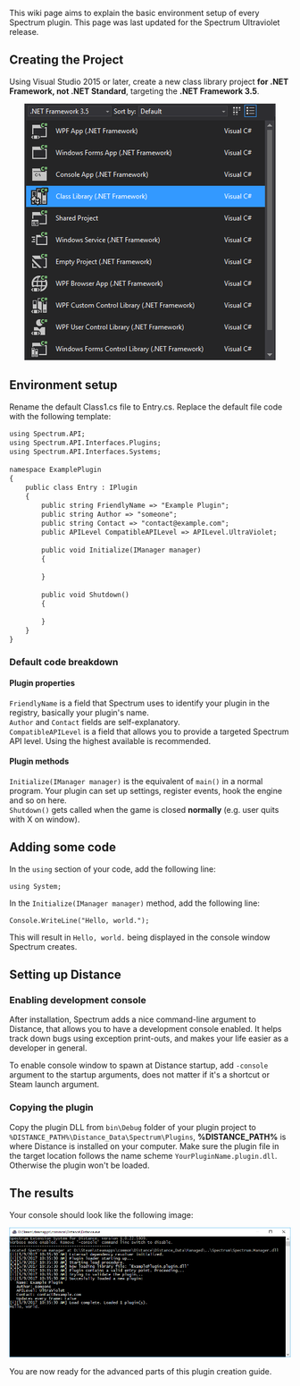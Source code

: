 This wiki page aims to explain the basic environment setup of every Spectrum plugin. This page was last updated for the Spectrum Ultraviolet release.

## Creating the Project
Using Visual Studio 2015 or later, create a new class library project **for .NET Framework, not .NET Standard**, targeting the **.NET Framework 3.5**.   
<p align="center"><img src="https://github.com/Ciastex/Spectrum/blob/master/Spectrum.Branding/Wiki/PluginCreation/TheBasics/ProjectSetup.png"></img></p>

## Environment setup
Rename the default Class1.cs file to Entry.cs. Replace the default file code with the following template:
```CSharp
using Spectrum.API;
using Spectrum.API.Interfaces.Plugins;
using Spectrum.API.Interfaces.Systems;

namespace ExamplePlugin
{
    public class Entry : IPlugin
    {
        public string FriendlyName => "Example Plugin";
        public string Author => "someone";
        public string Contact => "contact@example.com";
        public APILevel CompatibleAPILevel => APILevel.UltraViolet;

        public void Initialize(IManager manager)
        {

        }

        public void Shutdown()
        {

        }
    }
}
```

### Default code breakdown
#### Plugin properties
`FriendlyName` is a field that Spectrum uses to identify your plugin in the registry, basically your plugin's name.  
`Author` and `Contact` fields are self-explanatory.   
`CompatibleAPILevel` is a field that allows you to provide a targeted Spectrum API level. Using the highest available is recommended.   

#### Plugin methods
`Initialize(IManager manager)` is the equivalent of `main()` in a normal program. Your plugin can set up settings, register events, hook the engine and so on here.   
`Shutdown()` gets called when the game is closed **normally** (e.g. user quits with X on window).

## Adding some code
In the `using` section of your code, add the following line:
```CSharp
using System;
```  
In the `Initialize(IManager manager)` method, add the following line:
```CSharp
Console.WriteLine("Hello, world.");
```   
This will result in `Hello, world.` being displayed in the console window Spectrum creates.

## Setting up Distance
### Enabling development console
After installation, Spectrum adds a nice command-line argument to Distance, that allows you to have a development console enabled. It helps track down bugs using exception print-outs, and makes your life easier as a developer in general.

To enable console window to spawn at Distance startup, add `-console` argument to the startup arguments, does not matter if it's a shortcut or Steam launch argument.

### Copying the plugin
Copy the plugin DLL from `bin\Debug` folder of your plugin project to `%DISTANCE_PATH%\Distance_Data\Spectrum\Plugins`, **%DISTANCE_PATH%** is where Distance is installed on your computer. Make sure the plugin file in the target location follows the name scheme `YourPluginName.plugin.dll`. Otherwise the plugin won't be loaded.

## The results
Your console should look like the following image:   
<p align="center"><img src="https://github.com/Ciastex/Spectrum/blob/master/Spectrum.Branding/Wiki/PluginCreation/TheBasics/ConsoleResult.png"></img></p>

You are now ready for the advanced parts of this plugin creation guide.